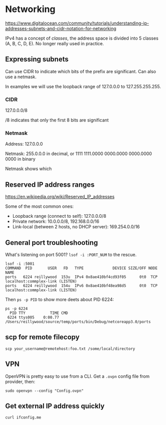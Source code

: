 # Networking

https://www.digitalocean.com/community/tutorials/understanding-ip-addresses-subnets-and-cidr-notation-for-networking

IPv4 has a concept of _classes_, the address space is divided into 5 classes (A, B, C, D, E). No longer really used in practice.

## Expressing subnets

Can use CIDR to indicate which bits of the prefix are significant. Can also use a netmask.

In examples we will use the loopback range of 127.0.0.0 to 127.255.255.255.

### CIDR

127.0.0.0/8

/8 indicates that only the first 8 bits are significant

### Netmask

Address: 127.0.0.0

Netmask: 255.0.0.0 in decimal, or 1111 1111.0000 0000.0000 0000.0000 0000 in binary

Netmask shows which 

## Reserved IP address ranges

https://en.wikipedia.org/wiki/Reserved_IP_addresses

Some of the most common ones:

* Loopback range (connect to self): 127.0.0.0/8
* Private network: 10.0.0.0/8, 192.168.0.0/16
* Link-local (between 2 hosts, no DHCP server): 169.254.0.0/16

## General port troubleshooting

What's listening on port 5001? `lsof -i :PORT_NUM` to the rescue.

```
lsof -i :5001
COMMAND  PID       USER   FD   TYPE             DEVICE SIZE/OFF NODE NAME
ports   6224 reillywood  153u  IPv4 0x8ae410bf4cd93f05      0t0  TCP localhost:commplex-link (LISTEN)
ports   6224 reillywood  154u  IPv6 0x8ae410bf48ea98d5      0t0  TCP localhost:commplex-link (LISTEN)
```

Then `ps -p PID` to show more deets about PID 6224:

```
ps -p 6224
  PID TTY           TIME CMD
 6224 ttys005    0:00.77 /Users/reillywood/source/temp/ports/bin/Debug/netcoreapp3.0/ports
```

## scp for remote filecopy

`scp your_username@remotehost:foo.txt /some/local/directory`

## VPN

OpenVPN is pretty easy to use from a CLI. Get a `.ovpn` config file from provider, then:

`sudo openvpn --config "Config.ovpn"`

## Get external IP address quickly

`curl ifconfig.me`
